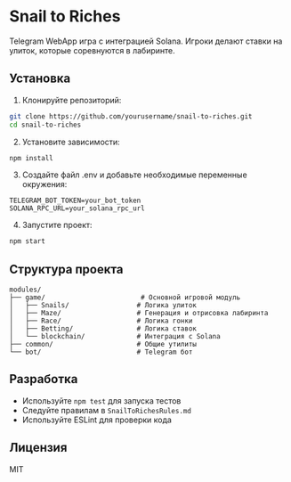 # Snail to Riches

Telegram WebApp игра с интеграцией Solana. Игроки делают ставки на улиток, которые соревнуются в лабиринте.

## Установка

1. Клонируйте репозиторий:
```bash
git clone https://github.com/yourusername/snail-to-riches.git
cd snail-to-riches
```

2. Установите зависимости:
```bash
npm install
```

3. Создайте файл .env и добавьте необходимые переменные окружения:
```
TELEGRAM_BOT_TOKEN=your_bot_token
SOLANA_RPC_URL=your_solana_rpc_url
```

4. Запустите проект:
```bash
npm start
```

## Структура проекта

```
modules/
├── game/                        # Основной игровой модуль
│   ├── Snails/                 # Логика улиток
│   ├── Maze/                   # Генерация и отрисовка лабиринта
│   ├── Race/                   # Логика гонки
│   ├── Betting/                # Логика ставок
│   └── blockchain/             # Интеграция с Solana
├── common/                     # Общие утилиты
└── bot/                        # Telegram бот
```

## Разработка

- Используйте `npm test` для запуска тестов
- Следуйте правилам в `SnailToRichesRules.md`
- Используйте ESLint для проверки кода

## Лицензия

MIT 